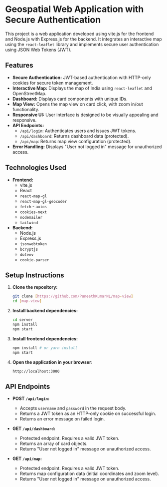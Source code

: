 # Geospatial Web Application with Secure Authentication

This project is a web application developed using vite.js for the frontend and Node.js with Express.js for the backend. It integrates an interactive map using the `react-leaflet` library  and implements secure user authentication using JSON Web Tokens (JWT).


## Features

-   **Secure Authentication:** JWT-based authentication with HTTP-only cookies for secure token management.
-   **Interactive Map:** Displays the map of India using `react-leaflet` and OpenStreetMap.
-   **Dashboard:** Displays card components with unique IDs.
-   **Map View:** Opens the map view on card click, with zoom in/out functionality.
-   **Responsive UI:** User interface is designed to be visually appealing and responsive.
-   **API Endpoints:**
    -   `/api/login`: Authenticates users and issues JWT tokens.
    -   `/api/dashboard`: Returns dashboard data (protected).
    -   `/api/map`: Returns map view configuration (protected).
-   **Error Handling:** Displays "User not logged in" message for unauthorized access.

## Technologies Used

-   **Frontend:**
    -   vite.js
    -   React
    -   `react-map-gl`
    -   `react-map-gl-geocoder`
    -   `fetch` - `axios`
    -   `cookies-next`
    -   `nodemailer`
    -   `tailwind`
-   **Backend:**
    -   Node.js
    -   Express.js
    -   `jsonwebtoken`
    -   `bcryptjs`
    -   `dotenv`
    -   `cookie-parser`

## Setup Instructions

1.  **Clone the repository:**

    ```bash
    git clone [https://github.com/PuneethKumarNL/map-view]
    cd [map-view]
    ```

2.  **Install backend dependencies:**

    ```bash
    cd server
    npm install
    npm start 
    ```

3.  **Install frontend dependencies:**

    ```bash
    npm install # or yarn install
    npm start
    ```



4.  **Open the application in your browser:**

    ```
    http://localhost:3000
    ```

## API Endpoints

-   **POST `/api/login`:**
    -   Accepts `username` and `password` in the request body.
    -   Returns a JWT token as an HTTP-only cookie on successful login.
    -   Returns an error message on failed login.

-   **GET `/api/dashboard`:**
    -   Protected endpoint. Requires a valid JWT token.
    -   Returns an array of card objects.
    -   Returns "User not logged in" message on unauthorized access.

-   **GET `/api/map`:**
    -   Protected endpoint. Requires a valid JWT token.
    -   Returns map configuration data (initial coordinates and zoom level).
    -   Returns "User not logged in" message on unauthorized access.


